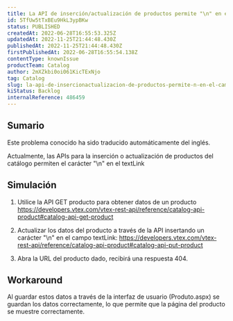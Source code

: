 ```yaml
---
title: La API de inserción/actualización de productos permite "\n" en el campo textLink.
id: 5TfUw5tTxBEu9HkL3ypBKw
status: PUBLISHED
createdAt: 2022-06-28T16:55:53.325Z
updatedAt: 2022-11-25T21:44:48.430Z
publishedAt: 2022-11-25T21:44:48.430Z
firstPublishedAt: 2022-06-28T16:55:54.138Z
contentType: knownIssue
productTeam: Catalog
author: 2mXZkbi0oi061KicTExNjo
tag: Catalog
slug: la-api-de-insercionactualizacion-de-productos-permite-n-en-el-campo-textlink
kiStatus: Backlog
internalReference: 486459
---
```


## Sumario

<div class="alert alert-info">
  <p>Este problema conocido ha sido traducido automáticamente del inglés.</p>
</div>


Actualmente, las APIs para la inserción o actualización de productos del catálogo permiten el carácter "\n" en el textLink





## Simulación


1) Utilice la API GET producto para obtener datos de un producto https://developers.vtex.com/vtex-rest-api/reference/catalog-api-product#catalog-api-get-product

2) Actualizar los datos del producto a través de la API insertando un carácter "\n" en el campo textLink: https://developers.vtex.com/vtex-rest-api/reference/catalog-api-product#catalog-api-put-product

3) Abra la URL del producto dado, recibirá una respuesta 404.





## Workaround


Al guardar estos datos a través de la interfaz de usuario (Produto.aspx) se guardan los datos correctamente, lo que permite que la página del producto se muestre correctamente.

